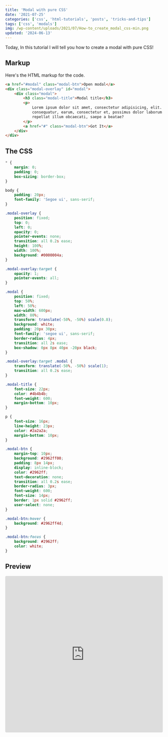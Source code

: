 ```yaml
---
title: 'Modal with pure CSS'
date: '2021-07-25'
categories: ['css', 'html-tutorials', 'posts', 'tricks-and-tips']
tags: ['css', 'modals']
img: /wp-content/uploads/2021/07/How-to_create_modal_css-min.png
updated: '2024-06-13'
---
```


Today, In this tutorial I will tell you how to create a modal with pure CSS!

## Markup

Here's the HTML markup for the code.

```html
<a href="#modal" class="modal-btn">Open modal</a>
<div class="modal-overlay" id="modal">
	<div class="modal">
		<h3 class="modal-title">Modal title</h3>
		<p>
			Lorem ipsum dolor sit amet, consectetur adipisicing, elit. Temporibus tempore aperiam deleniti
			consequatur, earum, consectetur et, possimus dolor laborum quia sint facere asperiores quidem
			repellat illum obcaecati, saepe a beatae?
		</p>
		<a href="#" class="modal-btn">Got It</a>
	</div>
</div>
```

## The CSS

```css
* {
	margin: 0;
	padding: 0;
	box-sizing: border-box;
}

body {
	padding: 20px;
	font-family: 'Segoe ui', sans-serif;
}

.modal-overlay {
	position: fixed;
	top: 0;
	left: 0;
	opacity: 0;
	pointer-events: none;
	transition: all 0.2s ease;
	height: 100%;
	width: 100%;
	background: #0000004a;
}

.modal-overlay:target {
	opacity: 1;
	pointer-events: all;
}

.modal {
	position: fixed;
	top: 50%;
	left: 50%;
	max-width: 600px;
	width: 80%;
	transform: translate(-50%, -50%) scale(0.8);
	background: white;
	padding: 20px 30px;
	font-family: 'segoe ui', sans-serif;
	border-radius: 4px;
	transition: all 2s ease;
	box-shadow: 0px 8px 40px -20px black;
}

.modal-overlay:target .modal {
	transform: translate(-50%, -50%) scale(1);
	transition: all 0.2s ease;
}

.modal-title {
	font-size: 22px;
	color: #4b4b4b;
	font-weight: 600;
	margin-bottom: 10px;
}

p {
	font-size: 16px;
	line-height: 23px;
	color: #2a2a2a;
	margin-bottom: 10px;
}

.modal-btn {
	margin-top: 10px;
	background: #2962ff00;
	padding: 8px 14px;
	display: inline-block;
	color: #2962ff;
	text-decoration: none;
	transition: all 0.2s ease;
	border-radius: 3px;
	font-weight: 600;
	font-size: 14px;
	border: 1px solid #2962ff;
	user-select: none;
}

.modal-btn:hover {
	background: #2962ff4d;
}

.modal-btn:focus {
	background: #2962ff;
	color: white;
}
```

## Preview

<iframe src="https://codesandbox.io/embed/how-to-create-a-modal-with-css-ob6ok?autoresize=1&amp;fontsize=14&amp;hidenavigation=1&amp;theme=dark" style="width:100%; height:500px; border:0; border-radius: 4px; overflow:hidden;" title="how-to-create-a-modal-with-css" allow="accelerometer; ambient-light-sensor; camera; encrypted-media; geolocation; gyroscope; hid; microphone; midi; payment; usb; vr; xr-spatial-tracking" sandbox="allow-forms allow-modals allow-popups allow-presentation allow-same-origin allow-scripts"></iframe>
